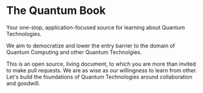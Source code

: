 # The Quantum Book
Your one-stop, application-focused source for learning about Quantum Technologies.

We aim to democratize and lower the entry barrier to the domain of Quantum Computing and other Quantum Technolgies. 

This is an open source, living document, to which you are more than invited to make pull requests. 
We are as wise as our willingness to learn from other. Let's build the foundations of Quantum Technologies around collaboration and goodwill.
